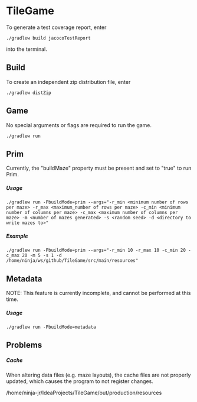# TileGame

To generate a test coverage report, enter

    ./gradlew build jacocoTestReport
into the terminal.


## Build

To create an independent zip distribution file, enter

    ./gradlew distZip

## Game

No special arguments or flags are required to run the game.

    ./gradlew run

## Prim

Currently, the "buildMaze" property must be present and set to "true" to run Prim.

##### Usage

    ./gradlew run -PbuildMode=prim --args="-r_min <minimum number of rows per maze> -r_max <maximum_number of rows per maze> -c_min <minimum number of columns per maze> -c_max <maximum number of columns per maze> -m <number of mazes generated> -s <random seed> -d <directory to write mazes to>"

##### Example

    ./gradlew run -PbuildMode=prim --args="-r_min 10 -r_max 10 -c_min 20 -c_max 20 -m 5 -s 1 -d /home/ninja/ws/github/TileGame/src/main/resources"

## Metadata

NOTE: This feature is currently incomplete, and cannot be performed at this time.

##### Usage

    ./gradlew run -PbuildMode=metadata

## Problems

##### Cache

When altering data files (e.g. maze layouts), the cache files are not properly updated, which causes the program to not register changes.

/home/ninja-jr/IdeaProjects/TileGame/out/production/resources